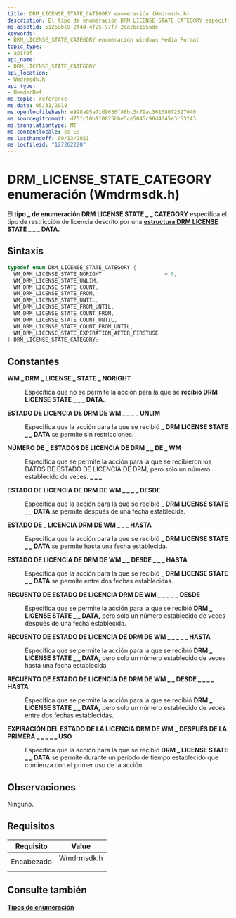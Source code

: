 ```yaml
---
title: DRM_LICENSE_STATE_CATEGORY enumeración (Wmdrmsdk.h)
description: El tipo de enumeración DRM LICENSE STATE CATEGORY especifica el tipo de restricción de licencia descrito \_ por una estructura DRM LICENSE STATE \_ \_ \_ \_ \_ DATA.
ms.assetid: 51258be9-2f4d-4f25-97f7-2cac6c155ade
keywords:
- DRM_LICENSE_STATE_CATEGORY enumeración windows Media Format
topic_type:
- apiref
api_name:
- DRM_LICENSE_STATE_CATEGORY
api_location:
- Wmdrmsdk.h
api_type:
- HeaderDef
ms.topic: reference
ms.date: 05/31/2018
ms.openlocfilehash: e928a95a71d9636f88bc3c79ac36168072527040
ms.sourcegitcommit: d75fc10b9f0825bbe5ce5045c90d4045e3c53243
ms.translationtype: MT
ms.contentlocale: es-ES
ms.lasthandoff: 09/13/2021
ms.locfileid: "127262220"
---
```

# <a name="drm_license_state_category-enumeration-wmdrmsdkh"></a>DRM_LICENSE_STATE_CATEGORY enumeración (Wmdrmsdk.h)

El **tipo \_ de enumeración DRM LICENSE STATE \_ \_ CATEGORY** especifica el tipo de restricción de licencia descrito por una [**estructura DRM LICENSE STATE \_ \_ \_ DATA.**](drmdrm-license-state-data.md)

## <a name="syntax"></a>Sintaxis


```C++
typedef enum DRM_LICENSE_STATE_CATEGORY { 
  WM_DRM_LICENSE_STATE_NORIGHT                    = 0,
  WM_DRM_LICENSE_STATE_UNLIM,
  WM_DRM_LICENSE_STATE_COUNT,
  WM_DRM_LICENSE_STATE_FROM,
  WM_DRM_LICENSE_STATE_UNTIL,
  WM_DRM_LICENSE_STATE_FROM_UNTIL,
  WM_DRM_LICENSE_STATE_COUNT_FROM,
  WM_DRM_LICENSE_STATE_COUNT_UNTIL,
  WM_DRM_LICENSE_STATE_COUNT_FROM_UNTIL,
  WM_DRM_LICENSE_STATE_EXPIRATION_AFTER_FIRSTUSE
} DRM_LICENSE_STATE_CATEGORY;
```



## <a name="constants"></a>Constantes

<dl> <dt>

<span id="WM_DRM_LICENSE_STATE_NORIGHT"></span><span id="wm_drm_license_state_noright"></span>**WM \_ DRM \_ LICENSE \_ STATE \_ NORIGHT**
</dt> <dd>

Especifica que no se permite la acción para la que se **recibió DRM LICENSE STATE \_ \_ \_ DATA.**

</dd> <dt>

<span id="WM_DRM_LICENSE_STATE_UNLIM"></span><span id="wm_drm_license_state_unlim"></span>**ESTADO DE LICENCIA DE DRM DE WM \_ \_ \_ \_ UNLIM**
</dt> <dd>

Especifica que la acción para la que se recibió **\_ DRM LICENSE STATE \_ \_ DATA** se permite sin restricciones.

</dd> <dt>

<span id="WM_DRM_LICENSE_STATE_COUNT"></span><span id="wm_drm_license_state_count"></span>**NÚMERO DE \_ ESTADOS DE LICENCIA DE DRM \_ \_ DE \_ WM**
</dt> <dd>

Especifica que se permite la acción para la que se recibieron los DATOS DE ESTADO DE LICENCIA DE DRM, pero solo un número establecido de veces. **\_ \_ \_**

</dd> <dt>

<span id="WM_DRM_LICENSE_STATE_FROM"></span><span id="wm_drm_license_state_from"></span>**ESTADO DE LICENCIA DE DRM DE WM \_ \_ \_ \_ DESDE**
</dt> <dd>

Especifica que la acción para la que se recibió **\_ DRM LICENSE STATE \_ \_ DATA** se permite después de una fecha establecida.

</dd> <dt>

<span id="WM_DRM_LICENSE_STATE_UNTIL"></span><span id="wm_drm_license_state_until"></span>**ESTADO DE \_ LICENCIA DRM DE WM \_ \_ \_ HASTA**
</dt> <dd>

Especifica que la acción para la que se recibió **\_ DRM LICENSE STATE \_ \_ DATA** se permite hasta una fecha establecida.

</dd> <dt>

<span id="WM_DRM_LICENSE_STATE_FROM_UNTIL"></span><span id="wm_drm_license_state_from_until"></span>**ESTADO DE LICENCIA DE DRM DE WM \_ \_ DESDE \_ \_ \_ HASTA**
</dt> <dd>

Especifica que la acción para la que se recibió **\_ DRM LICENSE STATE \_ \_ DATA** se permite entre dos fechas establecidas.

</dd> <dt>

<span id="WM_DRM_LICENSE_STATE_COUNT_FROM"></span><span id="wm_drm_license_state_count_from"></span>**RECUENTO DE ESTADO DE LICENCIA DRM DE WM \_ \_ \_ \_ \_ DESDE**
</dt> <dd>

Especifica que se permite la acción para la que se recibió **DRM \_ LICENSE STATE \_ \_ DATA,** pero solo un número establecido de veces después de una fecha establecida.

</dd> <dt>

<span id="WM_DRM_LICENSE_STATE_COUNT_UNTIL"></span><span id="wm_drm_license_state_count_until"></span>**RECUENTO DE ESTADO DE LICENCIA DE DRM DE WM \_ \_ \_ \_ \_ HASTA**
</dt> <dd>

Especifica que se permite la acción para la que se recibió **DRM \_ LICENSE STATE \_ \_ DATA,** pero solo un número establecido de veces hasta una fecha establecida.

</dd> <dt>

<span id="WM_DRM_LICENSE_STATE_COUNT_FROM_UNTIL"></span><span id="wm_drm_license_state_count_from_until"></span>**RECUENTO DE ESTADO DE LICENCIA DE DRM DE WM \_ \_ DESDE \_ \_ \_ \_ HASTA**
</dt> <dd>

Especifica que se permite la acción para la que se recibió **DRM \_ LICENSE STATE \_ \_ DATA,** pero solo un número establecido de veces entre dos fechas establecidas.

</dd> <dt>

<span id="WM_DRM_LICENSE_STATE_EXPIRATION_AFTER_FIRSTUSE"></span><span id="wm_drm_license_state_expiration_after_firstuse"></span>**EXPIRACIÓN DEL ESTADO DE LA LICENCIA DRM DE WM \_ DESPUÉS DE LA PRIMERA \_ \_ \_ \_ \_ USO**
</dt> <dd>

Especifica que la acción para la que se recibió **DRM \_ LICENSE STATE \_ \_ DATA** se permite durante un período de tiempo establecido que comienza con el primer uso de la acción.

</dd> </dl>

## <a name="remarks"></a>Observaciones

Ninguno.

## <a name="requirements"></a>Requisitos



| Requisito | Value |
|-------------------|---------------------------------------------------------------------------------------|
| Encabezado<br/> | <dl> <dt>Wmdrmsdk.h</dt> </dl> |



## <a name="see-also"></a>Consulte también

<dl> <dt>

[**Tipos de enumeración**](drm-enumeration-types.md)
</dt> </dl>

 

 





